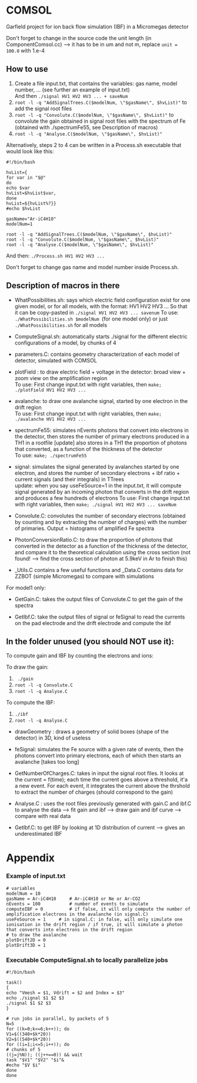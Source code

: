 # COMSOL
Garfield project for ion back flow simulation (IBF) in a Micromegas detector

Don't forget to change in the source code the unit length (in ComponentComsol.cc) --> it has to be in um and not m, replace ```unit = 100.0``` with 1.e-4



## How to use

1) Create a file input.txt, that contains the variables: gas name, model number, ... (see further an example of input.txt)  
And then
```./signal HV1 HV2 HV3 ... + saveNum```
3) ```root -l -q "AddSignalTrees.C($modelNum, \"$gasName\", $hvList)"``` to add the signal root files
4) ```root -l -q "Convolute.C($modelNum, \"$gasName\", $hvList)"``` to convolute the gain obtained in signal root files with the spectrum of Fe (obtained with ./spectrumFe55, see Description of macros)
5) ```root -l -q "Analyse.C($modelNum, \"$gasName\", $hvList)"```

Alternatively, steps 2 to 4 can be written in a Process.sh executable that would look like this:  
```
#!/bin/bash

hvList={
for var in "$@"
do
echo $var
hvList=$hvList$var,
done
hvList=${hvList%?}}
#echo $hvList

gasName="Ar-iC4H10"
modelNum=1

root -l -q "AddSignalTrees.C($modelNum, \"$gasName\", $hvList)"
root -l -q "Convolute.C($modelNum, \"$gasName\", $hvList)"
root -l -q "Analyse.C($modelNum, \"$gasName\", $hvList)"
```  

And then: ```./Process.sh HV1 HV2 HV3 ... ```  

Don't forget to change gas name and model number inside Process.sh.


## Description of macros in there

- WhatPossibilities.sh: says which electric field configuration exist for one given model, or for all models, with the format: HV1 HV2 HV3 ... So that it can be copy-pasted in ```./signal HV1 HV2 HV3 ... savenum```
To use: ```./WhatPossibilities.sh $modelNum ```(for one model only)
or just ```./WhatPossibilities.sh``` for all models

- ComputeSignal.sh: automatically starts ./signal for the different electric configurations of a model, by chunks of 4

- parameters.C: contains geometry characterization of each model of detector, simulated with COMSOL

- plotField : to draw electric field + voltage in the detector: broad view + zoom view on the amplification region  
To use: First change input.txt with right variables, then ```make; ./plotField HV1 HV2 HV3 ...```

- avalanche: to draw one avalanche signal, started by one electron in the drift region  
To use: First change input.txt with right variables, then ```make; ./avalanche HV1 HV2 HV3 ...```

- spectrumFe55: simulates nEvents photons that convert into electrons in the detector, then stores the number of primary electrons produced in a TH1 in a rootfile
[update] also stores in a TH1 the proportion of photons that converted, as a function of the thickness of the detector  
To use: ```make; ./spectrumFe55```

- signal: simulates the signal generated by avalanches started by one electron, and stores the number of secondary electrons + ibf ratio + current signals (and their integrals) in TTrees  
update: when you say useFeSource=1 in the input.txt, it will compute signal generated by an incoming photon that converts in the drift region and produces a few hundreds of electrons
To use: First change input.txt with right variables, then ```make; ./signal HV1 HV2 HV3 ... saveNum```

- Convolute.C: convolutes the number of secondary electrons (obtained by counting and by extracting the number of charges) with the number of primaries. Output = histograms of amplified Fe spectra

- PhotonConversionRatio.C: to draw the proportion of photons that converted in the detector as a function of the thickness of the detector, and compare it to the theoretical calculation using the cross section (not found! --> find the cross section of photon at 5.9keV in Ar to finish this)

- _Utils.C contains a few useful functions and _Data.C contains data for ZZBOT (simple Micromegas) to compare with simulations

For model1 only:
- GetGain.C: takes the output files of Convolute.C to get the gain of the spectra

- GetIbf.C: take the output files of signal or feSignal to read the currents on the pad electrode and the drift electrode and compute the ibf





## In the folder unused (you should NOT use it):

To compute gain and IBF by counting the electrons and ions:

To draw the gain:  
1) ``` ./gain```
2) ```root -l -q Convolute.C```
3) ```root -l -q Analyse.C```

To compute the IBF:
1) ```./ibf```
2) ```root -l -q Analyse.C```

- drawGeometry : draws a geometry of solid boxes (shape of the detector) in 3D, kind of useless

- feSignal: simulates the Fe source with a given rate of events, then the photons convert into primary electrons, each of which then starts an avalanche [takes too long]

- GetNumberOfCharges.C: takes in input the signal root files. It looks at the current = f(time); each time the current goes above a threshold, it'a a new event. For each event, it integrates the current above the thrshold to extract the number of charges (should correspond to the gain)

- Analyse.C : uses the root files previously generated with gain.C and ibf.C to analyse the data
--> fit gain and ibf
--> draw gain and ibf curve
--> compare with real data

- GetIbf.C: to get IBF by looking at 1D distribution of current --> gives an underestimated IBF



# Appendix

### Example of input.txt

```
# variables
modelNum = 10
gasName = Ar-iC4H10     # Ar-iC4H10 or Ne or Ar-CO2
nEvents = 100	        # number of events to simulate
computeIBF = 0          # if false, it will only compute the number of amplification electrons in the avalanche (in signal.C)
useFeSource = 1		# in signal.C: in false, will only simulate one ionisation in the drift region / if true, it will simulate a photon that converts into electrons in the drift region
# to draw the avalanche
plotDrift2D = 0
plotDrift3D = 1
```

### Executable ComputeSignal.sh to locally parallelize jobs

```
#!/bin/bash

task()
{
echo "Vmesh = $1, Vdrift = $2 and Index = $3"
echo ./signal $1 $2 $3
./signal $1 $2 $3
}

# run jobs in parallel, by packets of 5
N=5
for ((k=0;k<=6;k++)); do
V1=$((340+$k*20))
V2=$((540+$k*20))
for ((i=1;i<=5;i++)); do
# chunks of 5
((j=j%N)); ((j++==0)) && wait
task "$V1" "$V2" "$i"&
#echo "$V $i"
done
done
```  
